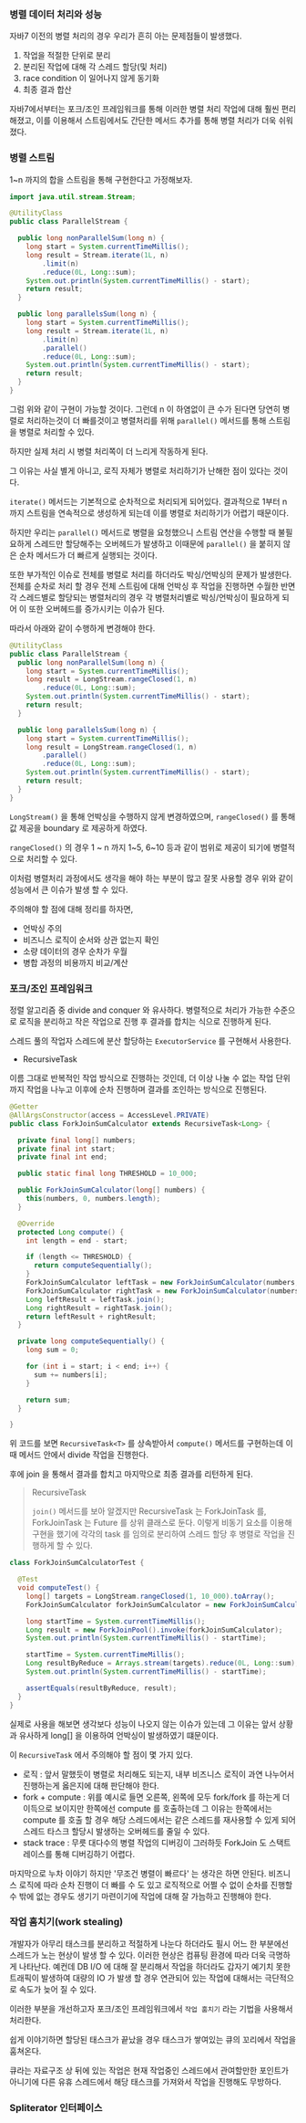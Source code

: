 ### 병렬 데이터 처리와 성능

자바7 이전의 병렬 처리의 경우 우리가 흔히 아는 문제점들이 발생했다.

1. 작업을 적절한 단위로 분리
2. 분리된 작업에 대해 각 스레드 할당(및 처리)
3. race condition 이 일어나지 않게 동기화
4. 최종 결과 합산

자바7에서부터는 포크/조인 프레임워크를 통해 이러한 병렬 처리 작업에 대해 훨씬 편리해졌고, 이를 이용해서 스트림에서도 간단한 메서드 추가를
통해 병렬 처리가 더욱 쉬워졌다.

### 병렬 스트림

1~n 까지의 합을 스트림을 통해 구현한다고 가정해보자.

```java
import java.util.stream.Stream;

@UtilityClass
public class ParallelStream {

  public long nonParallelSum(long n) {
    long start = System.currentTimeMillis();
    long result = Stream.iterate(1L, n)
        .limit(n)
        .reduce(0L, Long::sum);
    System.out.println(System.currentTimeMillis() - start);
    return result;
  }

  public long parallelsSum(long n) {
    long start = System.currentTimeMillis();
    long result = Stream.iterate(1L, n)
        .limit(n)
        .parallel()
        .reduce(0L, Long::sum);
    System.out.println(System.currentTimeMillis() - start);
    return result;
  }
}
```

그럼 위와 같이 구현이 가능할 것이다. 그런데 n 이 하염없이 큰 수가 된다면 당연히 병렬로 처리하는것이 더 빠를것이고
병렬처리를 위해 `parallel()` 메서드를 통해 스트림을 병렬로 처리할 수 있다.

하지만 실제 처리 시 병렬 처리쪽이 더 느리게 작동하게 된다.

그 이유는 사실 별게 아니고, 로직 자체가 병렬로 처리하기가 난해한 점이 있다는 것이다.

`iterate()` 메서드는 기본적으로 순차적으로 처리되게 되어있다. 결과적으로 1부터 n 까지 스트림을 연속적으로 생성하게 되는데 이를 병렬로
처리하기가 어렵기 때문이다.

하지만 우리는 `parallel()` 메서드로 병렬을 요청했으니 스트림 연산을 수행할 때 불필요하게 스레드만 할당해주는 오버헤드가 발생하고
이때문에 `parallel()` 을 붙히지 않은 순차 메서드가 더 빠르게 실행되는 것이다.

또한 부가적인 이슈로 전체를 병렬로 처리를 하더라도 박싱/언박싱의 문제가 발생한다. 전체를 순차로 처리 할 경우 전체 스트림에 대해 언박싱 후
작업을 진행하면 수월한 반면 각 스레드별로 할당되는 병렬처리의 경우 각 병렬처리별로 박싱/언박싱이 필요하게 되어 이 또한 오버헤드를 증가시키는 이슈가 된다.

따라서 아래와 같이 수행하게 변경해야 한다.

```java
@UtilityClass
public class ParallelStream {
  public long nonParallelSum(long n) {
    long start = System.currentTimeMillis();
    long result = LongStream.rangeClosed(1, n)
        .reduce(0L, Long::sum);
    System.out.println(System.currentTimeMillis() - start);
    return result;
  }

  public long parallelsSum(long n) {
    long start = System.currentTimeMillis();
    long result = LongStream.rangeClosed(1, n)
        .parallel()
        .reduce(0L, Long::sum);
    System.out.println(System.currentTimeMillis() - start);
    return result;
  }
}
```

`LongStream()` 을 통해 언박싱을 수행하지 않게 변경하였으며, `rangeClosed()` 를 통해 값 제공을 boundary 로 제공하게 하였다.

`rangeClosed()` 의 경우 1 ~ n 까지 1~5, 6~10 등과 같이 범위로 제공이 되기에 병렬적으로 처리할 수 있다.

이처럼 병렬처리 과정에서도 생각을 해야 하는 부분이 많고 잘못 사용할 경우 위와 같이 성능에서 큰 이슈가 발생 할 수 있다.

주의해야 할 점에 대해 정리를 하자면,

- 언박싱 주의
- 비즈니스 로직이 순서와 상관 없는지 확인
- 소량 데이터의 경우 순차가 우월
- 병합 과정의 비용까지 비교/계산

### 포크/조인 프레임워크

정렬 알고리즘 중 divide and conquer 와 유사하다. 병렬적으로 처리가 가능한 수준으로 로직을 분리하고 작은 작업으로 진행 후 
결과를 합치는 식으로 진행하게 된다.

스레드 풀의 작업자 스레드에 분산 할당하는 `ExecutorService` 를 구현해서 사용한다.

- RecursiveTask

이름 그대로 반복적인 작업 방식으로 진행하는 것인데, 더 이상 나눌 수 없는 작업 단위까지 작업을 나누고 이후에 순차 진행하며 결과를
조인하는 방식으로 진행된다.

```java
@Getter
@AllArgsConstructor(access = AccessLevel.PRIVATE)
public class ForkJoinSumCalculator extends RecursiveTask<Long> {

  private final long[] numbers;
  private final int start;
  private final int end;

  public static final long THRESHOLD = 10_000;

  public ForkJoinSumCalculator(long[] numbers) {
    this(numbers, 0, numbers.length);
  }

  @Override
  protected Long compute() {
    int length = end - start;

    if (length <= THRESHOLD) {
      return computeSequentially();
    }
    ForkJoinSumCalculator leftTask = new ForkJoinSumCalculator(numbers, start, start + length/2);
    ForkJoinSumCalculator rightTask = new ForkJoinSumCalculator(numbers, start + length/2, end);
    Long leftResult = leftTask.join();
    Long rightResult = rightTask.join();
    return leftResult + rightResult;
  }

  private long computeSequentially() {
    long sum = 0;

    for (int i = start; i < end; i++) {
      sum += numbers[i];
    }

    return sum;
  }

}
```

위 코드를 보면 `RecursiveTask<T>` 를 상속받아서 `compute()` 메서드를 구현하는데 이 때 메서드 안에서 divide 작업을 진행한다.

후에 join 을 통해서 결과를 합치고 마지막으로 최종 결과를 리턴하게 된다.

> RecursiveTask
> 
> `join()` 메서드를 보아 알겠지만 RecursiveTask 는 ForkJoinTask 를, ForkJoinTask 는 Future 를 상위 클래스로 둔다.
> 이렇게 비동기 요소를 이용해 구현을 했기에 각각의 task 를 임의로 분리하여 스레드 할당 후 병렬로 작업을 진행하게 할 수 있다.

```java
class ForkJoinSumCalculatorTest {

  @Test
  void computeTest() {
    long[] targets = LongStream.rangeClosed(1, 10_000).toArray();
    ForkJoinSumCalculator forkJoinSumCalculator = new ForkJoinSumCalculator(targets);

    long startTime = System.currentTimeMillis();
    Long result = new ForkJoinPool().invoke(forkJoinSumCalculator);
    System.out.println(System.currentTimeMillis() - startTime);

    startTime = System.currentTimeMillis();
    Long resultByReduce = Arrays.stream(targets).reduce(0L, Long::sum);
    System.out.println(System.currentTimeMillis() - startTime);

    assertEquals(resultByReduce, result);
  }
}
```

실제로 사용을 해보면 생각보다 성능이 나오지 않는 이슈가 있는데 그 이유는 앞서 상황과 유사하게 long[] 을 이용하여 언박싱이 발생하였기 떄문이다.

이 `RecursiveTask` 에서 주의해야 할 점이 몇 가지 있다.

- 로직 : 앞서 말했듯이 병렬로 처리해도 되는지, 내부 비즈니스 로직이 과연 나누어서 진행하는게 옳은지에 대해 판단해야 한다.
- fork + compute : 위를 예시로 들면 오른쪽, 왼쪽에 모두 fork/fork 를 하는게 더 이득으로 보이지만 한쪽에선 compute 를 호출하는데
그 이유는 한쪽에서는 compute 를 호출 할 경우 해당 스레드에서는 같은 스레드를 재사용할 수 있게 되어 스레드 타스크 할당시 발생하는 오버헤드를 줄일 수 있다.
- stack trace : 무릇 대다수의 병렬 작업의 디버깅이 그러하듯 ForkJoin 도 스택트레이스를 통해 디버깅하기 어렵다.

마지막으로 누차 이야기 하지만 '무조건 병렬이 빠르다' 는 생각은 하면 안된다. 비즈니스 로직에 따라 순차 진행이 더 빠를 수 도 있고
로직적으로 어쩔 수 없이 순차를 진행할 수 밖에 없는 경우도 생기기 마련이기에 작업에 대해 잘 가늠하고 진행해야 한다.

### 작업 훔치기(work stealing)

개발자가 아무리 태스크를 분리하고 적절하게 나눈다 하더라도 필시 어느 한 부분에선 스레드가 노는 현상이 발생 할 수 있다. 이러한 현상은
컴퓨팅 환경에 따라 더욱 극명하게 나타난다. 예컨데 DB I/O 에 대해 잘 분리해서 작업을 하더라도 갑자기 예기치 못한 트래픽이 발생하여 대량의
IO 가 발생 할 경우 연관되어 있는 작업에 대해서는 극단적으로 속도가 늦어 질 수 있다.

이러한 부분을 개선하고자 포크/조인 프레임워크에서 `작업 훔치기` 라는 기법을 사용해서 처리한다.

쉽게 이야기하면 할당된 태스크가 끝났을 경우 태스크가 쌓여있는 큐의 꼬리에서 작업을 훔쳐온다.

큐라는 자료구조 상 뒤에 있는 작업은 현재 작업중인 스레드에서 관여할만한 포인트가 아니기에 다른 유휴 스레드에서 해당 태스크를 가져와서
작업을 진행해도 무방하다.


### Spliterator 인터페이스